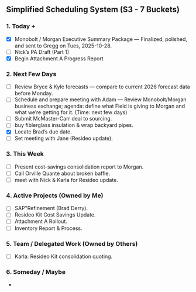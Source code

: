 ## Simplified Scheduling System (S3 - 7 Buckets)

### 1. Today +
- [x] Monobolt / Morgan Executive Summary Package — Finalized, polished, and sent to Gregg on Tues, 2025-10-28.
- [ ] Nick’s PA Draft (Part 1)
- [x] Begin Attachment A Progress Report

### 2. Next Few Days
- [ ] Review Bryce & Kyle forecasts — compare to current 2026 forecast data before Monday.
- [ ] Schedule and prepare meeting with Adam — Review Monobolt/Morgan business exchange; agenda: define what Field is giving to Morgan and what we’re getting for it. (Time: next few days)
- [ ] Submit McMaster-Carr deal to sourcing.
- [ ] buy fiblerglass insulation & wrap backyard pipes.
- [x] Locate Brad’s due date.
- [ ] Set meeting with Jane (Resideo update).

### 3. This Week
- [ ] Present cost-savings consolidation report to Morgan.
- [ ] Call Orville Quante about broken baffle.
- [ ] meet with Nick & Karla for Resideo update.

### 4. Active Projects (Owned by Me)
- [ ] SAP"Refinement (Brad Derry).
- [ ] Resideo Kit Cost Savings Update.
- [ ] Attachment A Rollout.
- [ ] Inventory Report & Process.

### 5. Team / Delegated Work (Owned by Others)
- [ ] Karla: Resideo Kit consolidation quoting.

### 6. Someday / Maybe
- 